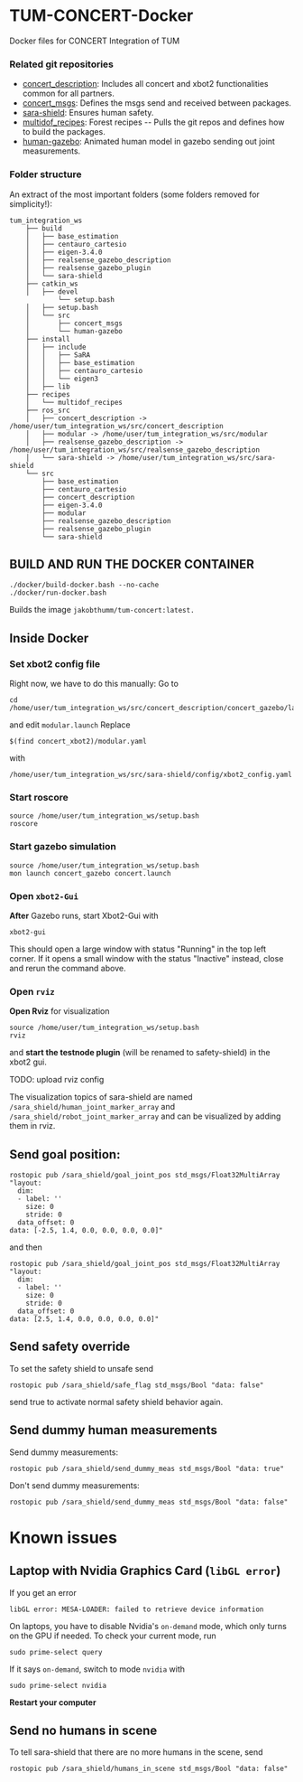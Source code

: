 # TUM-CONCERT-Docker
Docker files for CONCERT Integration of TUM

### Related git repositories
 - [concert_description](https://github.com/ADVRHumanoids/concert_description): Includes all concert and xbot2 functionalities common for all partners.
 - [concert_msgs](https://github.com/ADVRHumanoids/concert_msgs): Defines the msgs send and received between packages.
 - [sara-shield](https://github.com/manuelvogel12/sara-shield): Ensures human safety.
 - [multidof_recipes](https://github.com/manuelvogel12/multidof_recipes): Forest recipes -- Pulls the git repos and defines how to build the packages.
 - [human-gazebo](https://github.com/JakobThumm/human-gazebo): Animated human model in gazebo sending out joint measurements.

### Folder structure
An extract of the most important folders (some folders removed for simplicity!):
```
tum_integration_ws
    ├── build
    │   ├── base_estimation
    │   ├── centauro_cartesio
    │   ├── eigen-3.4.0
    │   ├── realsense_gazebo_description
    │   ├── realsense_gazebo_plugin
    │   └── sara-shield
    ├── catkin_ws
    │   ├── devel
            └── setup.bash
    │   ├── setup.bash
    │   └── src
    │       ├── concert_msgs
    │       └── human-gazebo
    ├── install
    │   ├── include
    │   │   ├── SaRA
    │   │   ├── base_estimation
    │   │   ├── centauro_cartesio
    │   │   └── eigen3
    │   ├── lib
    ├── recipes
    │   └── multidof_recipes
    ├── ros_src
    │   ├── concert_description -> /home/user/tum_integration_ws/src/concert_description
    │   ├── modular -> /home/user/tum_integration_ws/src/modular
    │   ├── realsense_gazebo_description -> /home/user/tum_integration_ws/src/realsense_gazebo_description
    │   └── sara-shield -> /home/user/tum_integration_ws/src/sara-shield
    └── src
        ├── base_estimation
        ├── centauro_cartesio
        ├── concert_description
        ├── eigen-3.4.0
        ├── modular
        ├── realsense_gazebo_description
        ├── realsense_gazebo_plugin
        └── sara-shield
```

## BUILD AND RUN THE DOCKER CONTAINER
```
./docker/build-docker.bash --no-cache 
./docker/run-docker.bash
```
Builds the image `jakobthumm/tum-concert:latest.`

## Inside Docker

### Set xbot2 config file
Right now, we have to do this manually: Go to
```
cd /home/user/tum_integration_ws/src/concert_description/concert_gazebo/launch
```
and edit `modular.launch`
Replace 
```
$(find concert_xbot2)/modular.yaml
```
with 
```
/home/user/tum_integration_ws/src/sara-shield/config/xbot2_config.yaml
```

### Start roscore
```
source /home/user/tum_integration_ws/setup.bash
roscore
```

### Start gazebo simulation
```
source /home/user/tum_integration_ws/setup.bash
mon launch concert_gazebo concert.launch
```

### Open `xbot2-Gui`
**After** Gazebo runs, start Xbot2-Gui with
```
xbot2-gui
```
This should open a large window with status "Running" in the top left corner. If it opens a small window with the status "Inactive" instead, close and rerun the command above.

### Open `rviz`
**Open Rviz** for visualization 
```
source /home/user/tum_integration_ws/setup.bash
rviz
```
and **start the testnode plugin** (will be renamed to safety-shield) in the xbot2 gui. 

TODO: upload rviz config

The visualization topics of sara-shield are named ```/sara_shield/human_joint_marker_array``` and ```/sara_shield/robot_joint_marker_array``` and can be visualized by adding them in rviz.

## Send goal position:
```
rostopic pub /sara_shield/goal_joint_pos std_msgs/Float32MultiArray "layout:
  dim:
  - label: ''
    size: 0
    stride: 0
  data_offset: 0
data: [-2.5, 1.4, 0.0, 0.0, 0.0, 0.0]"
```
and then
```
rostopic pub /sara_shield/goal_joint_pos std_msgs/Float32MultiArray "layout:
  dim:
  - label: ''
    size: 0
    stride: 0
  data_offset: 0
data: [2.5, 1.4, 0.0, 0.0, 0.0, 0.0]"
```
## Send safety override
To set the safety shield to unsafe send
```
rostopic pub /sara_shield/safe_flag std_msgs/Bool "data: false"
```
send true to activate normal safety shield behavior again.

## Send dummy human measurements
Send dummy measurements:
```
rostopic pub /sara_shield/send_dummy_meas std_msgs/Bool "data: true"
```
Don't send dummy measurements:
```
rostopic pub /sara_shield/send_dummy_meas std_msgs/Bool "data: false"
```

# Known issues
## Laptop with Nvidia Graphics Card (`libGL error`)
If you get an error
```
libGL error: MESA-LOADER: failed to retrieve device information
```
On laptops, you have to disable Nvidia's `on-demand` mode, which only turns on the GPU if needed.
To check your current mode, run
```
sudo prime-select query
```
If it says `on-demand`, switch to mode `nvidia` with 
```
sudo prime-select nvidia
```
**Restart your computer**
## Send no humans in scene
To tell sara-shield that there are no more humans in the scene, send
```
rostopic pub /sara_shield/humans_in_scene std_msgs/Bool "data: false" 
```
